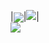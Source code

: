 |<a><img align="center" src="https://github-readme-stats.vercel.app/api?username=qynklee&show_icons=true&count_private=true&theme=github_dark&layout=compact"/></a>|<a><img src="https://github-readme-streak-stats.herokuapp.com/?user=qynklee&theme=github_dark&layout=compact"/></a>|
</br>
<a href="https://twitter.com/qynklee">
  <img src="https://img.shields.io/twitter/follow/qynklee?style=for-the-badge&logo=twitter&&labelColor=1f1f1f&color=5fffaf" />
</a>

